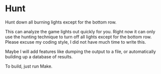 Hunt
====

Hunt down all burning lights except for the bottom row.

This can analyze the game lights out quickly for you. Right now it can only use the hunting technique to turn off all lights except for the bottom row.
Please excuse my coding style, I did not have much time to write this.

Maybe I will add features like dumping the output to a file, or automatically building up a database of results.

To build, just run Make.
